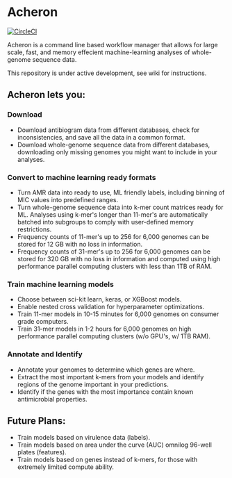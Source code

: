 # Acheron

[![CircleCI](https://circleci.com/gh/superphy/acheron.svg?style=svg)](https://circleci.com/gh/superphy/acheron)

Acheron is a command line based workflow manager that allows for large scale, fast, and memory effecient machine-learning analyses of whole-genome sequence data.

This repository is under active development, see wiki for instructions.

## Acheron lets you:

### Download

- Download antibiogram data from different databases, check for inconsistencies, and save all the data in a common format.
- Download whole-genome sequence data from different databases, downloading only missing genomes you might want to include in your analyses.

### Convert to machine learning ready formats
- Turn AMR data into ready to use, ML friendly labels, including binning of MIC values into predefined ranges.
- Turn whole-genome sequence data into k-mer count matrices ready for ML. Analyses using k-mer's longer than 11-mer's are automatically batched into subgroups to comply with user-defined memory restrictions.
- Frequency counts of 11-mer's up to 256 for 6,000 genomes can be stored for 12 GB with no loss in information.
- Frequency counts of 31-mer's up to 256 for 6,000 genomes can be stored for 320 GB with no loss in information and computed using high performance parallel computing clusters with less than 1TB of RAM.

### Train machine learning models
- Choose between sci-kit learn, keras, or XGBoost models.
- Enable nested cross validation for hyperparameter optimizations.
- Train 11-mer models in 10-15 minutes for 6,000 genomes on consumer grade computers.
- Train 31-mer models in 1-2 hours for 6,000 genomes on high performance parallel computing clusters (w/o GPU's, w/ 1TB RAM).

### Annotate and Identify
- Annotate your genomes to determine which genes are where.
- Extract the most important k-mers from your models and identify regions of the genome important in your predictions.
- Identify if the genes with the most importance contain known antimicrobial properties.


## Future Plans:
- Train models based on virulence data (labels).
- Train models based on area under the curve (AUC) omnilog 96-well plates (features).
- Train models based on genes instead of k-mers, for those with extremely limited compute ability.
